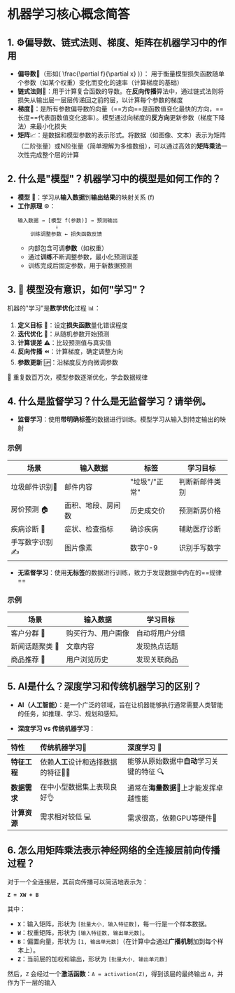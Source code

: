 # 机器学习核心概念简答

## 1. :gear:偏导数、链式法则、梯度、矩阵在机器学习中的作用


*   **偏导数**:triangular_ruler:（形如\( \frac{\partial f}{\partial x} \)）： 用于衡量模型损失函数随单个参数（如某个权重）变化而变化的速率（计算梯度的基础）
*   **链式法则**:link:：用于计算复合函数的导数。在**反向传播**算法中，通过链式法则将损失从输出层一层层传递回之前的层，以计算每个参数的梯度
*   **梯度**:arrow_down_small:：是所有参数偏导数的向量（==方向==是函数值变化最快的方向，==长度==代表函数值变化速率）。模型通过向梯度的**反方向**更新参数（梯度下降法）来最小化损失
*   **矩阵**:chart_with_upwards_trend:：是数据和模型参数的表示形式。将数据（如图像、文本）表示为矩阵（二阶张量）或N阶张量（简单理解为多维数组），可以通过高效的**矩阵乘法**一次性完成整个层的计算

## 2. 什么是"模型"？机器学习中的模型是如何工作的？

*   **模型** :robot:：学习从**输入数据**到**输出结果**的映射关系 \(f\)
*   **工作原理** :gear:：
    ```
    输入数据 → [模型 f(参数)] → 预测输出
                ↓
        训练调整参数 ← 损失函数反馈
    ```
    *   内部包含可调**参数**（如权重）
    *   通过**训练**不断调整参数，最小化预测误差
    *   训练完成后固定参数，用于新数据预测

## 3. :jigsaw: 模型没有意识，如何"学习"？

机器的"学习"是**数学优化**过程 :bar_chart:：

1.  **定义目标** :dart:：设定**损失函数**量化错误程度
2.  **迭代优化** :repeat:：从随机参数开始预测
3.  **计算误差** :warning:：比较预测值与真实值
4.  **反向传播** :rewind:：计算梯度，确定调整方向
5.  **参数更新** :up:：沿梯度反方向微调参数

:arrows_counterclockwise: 重复数百万次，模型参数逐渐优化，学会数据规律

## 4. 什么是监督学习？什么是无监督学习？请举例。

*   **监督学习**：使用**带明确标签**的数据进行训练。模型学习从输入到特定输出的映射
### 示例
| 场景 | 输入数据 | 标签 | 学习目标 |
|------|----------|------|----------|
| 垃圾邮件识别:email: | 邮件内容 | "垃圾"/"正常" | 判断新邮件类别 |
| 房价预测 :house:| 面积、地段、房间数 | 历史成交价 | 预测新房价格 |
| 疾病诊断 :hospital:| 症状、检查指标 | 确诊疾病 | 辅助医疗诊断 |
| 手写数字识别:writing_hand: | 图片像素 | 数字0-9 | 识别手写数字 |

*   **无监督学习**：使用**无标签**的数据进行训练，致力于发现数据中内在的==规律==
   ### 示例
| 场景 | 输入数据 | 学习目标 |
|------|----------|----------|
| 客户分群 :busts_in_silhouette:| 购买行为、用户画像 | 自动将用户分组 |
| 新闻话题聚类 :newspaper:| 文章内容 | 发现热点话题 |
| 商品推荐 :shopping_cart:| 用户浏览历史 | 发现关联商品 |

## 5. AI是什么？深度学习和传统机器学习的区别？

*   **AI（人工智能）**：是一个广泛的领域，旨在让机器能够执行通常需要人类智能的任务，如推理、学习、规划和感知。

*   **深度学习 vs  传统机器学习**：

| 特性 | 传统机器学习:older_man: | 深度学习 :baby:|
| :--- | :--- | :--- |
| **特征工程** | 依赖**人工**设计和选择数据的特征:man_office_worker:| 能够从原始数据中**自动**学习关键的特征 :mag:|
| **数据需求** | 在中小型数据集上表现良好:ok_hand: | 通常在**海量数据**:ocean:上才能发挥卓越性能|
| **计算资源** | 需求相对较低 :computer:| 需求很高，依赖GPU等硬件:rocket: |

## 6. 怎么用矩阵乘法表示神经网络的全连接层前向传播过程？

对于一个全连接层，其前向传播可以简洁地表示为：

**`Z = XW + B`**

其中：

*   **`X`**：输入矩阵，形状为 `[批量大小, 输入特征数]`，每一行是一个样本数据。
*   **`W`**：权重矩阵，形状为 `[输入特征数, 输出单元数]`。
*   **`B`**：偏置向量，形状为 `[1, 输出单元数]`（在计算中会通过**广播机制**加到每个样本上）。
*   **`Z`**：当前层的加权和输出，形状为 `[批量大小, 输出单元数]`

然后，`Z` 会经过一个**激活函数**：`A = activation(Z)`，得到该层的最终输出 `A`，并作为下一层的输入